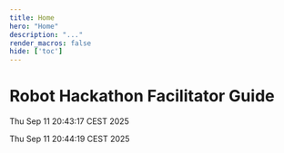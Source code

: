 ```yaml
---
title: Home
hero: "Home"
description: "..."
render_macros: false
hide: ['toc']
---
```


# Robot Hackathon Facilitator Guide

Thu Sep 11 20:43:17 CEST 2025


Thu Sep 11 20:44:19 CEST 2025
